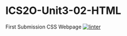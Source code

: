 # ICS2O-Unit3-02-HTML
First Submission CSS Webpage 
[![linter](https://github.com/<OWNER>/<REPOSITORY>/workflows/linter/badge.svg)](https://github.com/marketplace/actions/super-linter)
